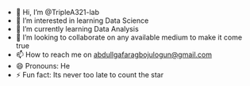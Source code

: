- 👋 Hi, I’m @TripleA321-lab
- 👀 I’m interested in learning Data Science
- 🌱 I’m currently learning Data Analysis
- 💞️ I’m looking to collaborate on any available medium to make it come true
- 📫 How to reach me on abdullgafaragbojulogun@gmail.com
- 😄 Pronouns: He
- ⚡ Fun fact: Its never too late to count the star


<!---
TripleA321-lab/TripleA321-lab is a ✨ special ✨ repository because its `README.md` (this file) appears on your GitHub profile.
You can click the Preview link to take a look at your changes.
--->
